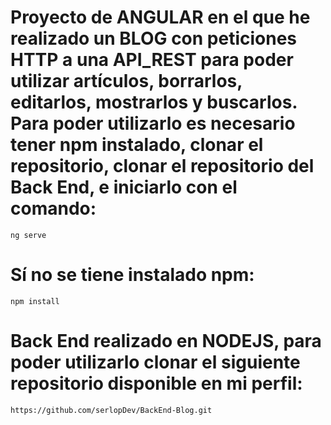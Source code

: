 # Proyecto de ANGULAR en el que he realizado un BLOG con peticiones HTTP a una API_REST para poder utilizar artículos, borrarlos, editarlos, mostrarlos y buscarlos. Para poder utilizarlo es necesario tener npm instalado, clonar el repositorio, clonar el repositorio del Back End, e iniciarlo con el comando:

    ng serve

# Sí no se tiene instalado npm:

    npm install

# Back End realizado en NODEJS, para poder utilizarlo clonar el siguiente repositorio disponible en mi perfil:

    https://github.com/serlopDev/BackEnd-Blog.git